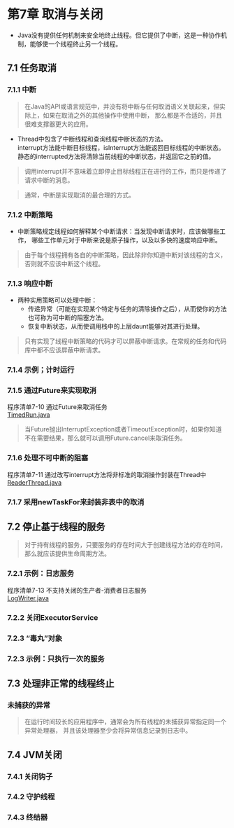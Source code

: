 # 第7章 取消与关闭
* Java没有提供任何机制来安全地终止线程。但它提供了中断，这是一种协作机制，能够使一个线程终止另一个线程。 

## 7.1 任务取消

### 7.1.1 中断
>在Java的API或语言规范中，并没有将中断与任何取消语义关联起来，但实际上，如果在取消之外的其他操作中使用中断，
>那么都是不合适的，并且很难支撑器更大的应用。

* Thread中包含了中断线程和查询线程中断状态的方法。  
    interrupt方法能中断目标线程，isInterrupt方法能返回目标线程的中断状态。  
    静态的interrupted方法将清除当前线程的中断状态，并返回它之前的值。
    
>调用interrupt并不意味着立即停止目标线程正在进行的工作，而只是传递了请求中断的消息。

> 通常，中断是实现取消的最合理的方式。

### 7.1.2 中断策略
* 中断策略规定线程如何解释某个中断请求：当发现中断请求时，应该做哪些工作，
    哪些工作单元对于中断来说是原子操作，以及以多快的速度响应中断。
>由于每个线程拥有各自的中断策略，因此除非你知道中断对该线程的含义，否则就不应该中断这个线程。
### 7.1.3 响应中断
* 两种实用策略可以处理中断：  
    * 传递异常（可能在实现某个特定与任务的清除操作之后），从而使你的方法也可称为可中断的阻塞方法。  
    * 恢复中断状态，从而使调用栈中的上层daunt能够对其进行处理。

>只有实现了线程中断策略的代码才可以屏蔽中断请求。在常规的任务和代码库中都不应该屏蔽中断请求。



### 7.1.4 示例；计时运行
### 7.1.5 通过Future来实现取消

程序清单7-10 通过Future来取消任务   
[TimedRun.java](<https://github.com/BenYu2021/JavaConcurrencyInPracticeReadingNotes/blob/main/src/main/java/ch07/SingleThreadWebServer.java>)  

> 当Future抛出InterruptException或者TimeoutException时，如果你知道不在需要结果，那么就可以调用Future.cancel来取消任务。


### 7.1.6 处理不可中断的阻塞
程序清单7-11 通过改写interrupt方法将非标准的取消操作封装在Thread中   
[ReaderThread.java](<https://github.com/BenYu2021/JavaConcurrencyInPracticeReadingNotes/blob/main/src/main/java/ch07/ReaderThread.java>)  
### 7.1.7 采用newTaskFor来封装非表中的取消

## 7.2 停止基于线程的服务
>对于持有线程的服务，只要服务的存在时间大于创建线程方法的存在时间，那么就应该提供生命周期方法。
### 7.2.1 示例：日志服务
程序清单7-13 不支持关闭的生产者-消费者日志服务  
[LogWriter.java](<https://github.com/BenYu2021/JavaConcurrencyInPracticeReadingNotes/blob/main/src/main/java/ch07/LogWriter.java>)  

### 7.2.2 关闭ExecutorService
### 7.2.3 “毒丸”对象
### 7.2.3 示例：只执行一次的服务

## 7.3 处理非正常的线程终止

### 未捕获的异常

>在运行时间较长的应用程序中，通常会为所有线程的未捕获异常指定同一个异常处理器，
>并且该处理器至少会将异常信息记录到日志中。

## 7.4 JVM关闭
### 7.4.1 关闭钩子
### 7.4.2 守护线程
### 7.4.3 终结器
